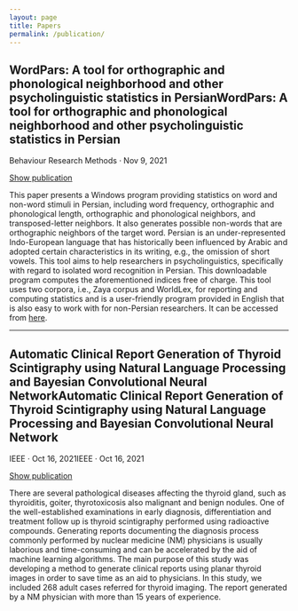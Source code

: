 ```yaml
---
layout: page
title: Papers
permalink: /publication/
---
```


<h2>WordPars: A tool for orthographic and phonological neighborhood and other psycholinguistic statistics in PersianWordPars: A tool for orthographic and phonological neighborhood and other psycholinguistic statistics in Persian </h2>

<p>Behaviour Research Methods · Nov 9, 2021</p>
<p><a href="https://link.springer.com/article/10.3758/s13428-021-01712-4">Show publication</a></p>

<p>This paper presents a Windows program providing statistics on word and non-word stimuli in Persian, including word frequency, orthographic and phonological length, orthographic and phonological neighbors, and transposed-letter neighbors. It also generates possible non-words that are orthographic neighbors of the target word. Persian is an under-represented Indo-European language that has historically been influenced by Arabic and adopted certain characteristics in its writing, e.g., the omission of short vowels. This tool aims to help researchers in psycholinguistics, specifically with regard to isolated word recognition in Persian. This downloadable program computes the aforementioned indices free of charge. This tool uses two corpora, i.e., Zaya corpus and WorldLex, for reporting and computing statistics and is a user-friendly program provided in English that is also easy to work with for non-Persian researchers. It can be accessed from <a href="https://github.com/ssaneei/Wordpars">here</a>.</p>

<hr>

<h2>Automatic Clinical Report Generation of Thyroid Scintigraphy using Natural Language Processing and Bayesian Convolutional Neural NetworkAutomatic Clinical Report Generation of Thyroid Scintigraphy using Natural Language Processing and Bayesian Convolutional Neural Network</h2>
<p>IEEE · Oct 16, 2021IEEE · Oct 16, 2021</p>

<p><a href="https://ieeexplore.ieee.org/document/9875728">Show publication</a></p>
<p>There are several pathological diseases affecting the thyroid gland, such as thyroiditis, goiter, thyrotoxicosis also malignant and benign nodules. One of the well-established examinations in early diagnosis, differentiation and treatment follow up is thyroid scintigraphy performed using radioactive compounds. Generating reports documenting the diagnosis process commonly performed by nuclear medicine (NM) physicians is usually laborious and time-consuming and can be accelerated by the aid of machine learning algorithms. The main purpose of this study was developing a method to generate clinical reports using planar thyroid images in order to save time as an aid to physicians. In this study, we included 268 adult cases referred for thyroid imaging. The report generated by a NM physician with more than 15 years of experience.</p>
